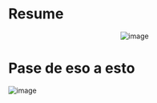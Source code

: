 # Resume

<div align = "center">

![image](https://user-images.githubusercontent.com/55964635/233821623-59022972-311b-4fb6-a4b8-05b2f845e866.png)

</div>

# Pase de eso a esto

![image](https://github.com/Fabian-Martinez-Rincon/Resume/assets/55964635/d1552297-590d-4a0d-b9c7-e7100e539504)
